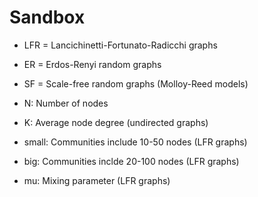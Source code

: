 Sandbox
=======

* LFR = Lancichinetti-Fortunato-Radicchi graphs
* ER = Erdos-Renyi random graphs
* SF = Scale-free random graphs (Molloy-Reed models)

* N: Number of nodes
* K: Average node degree (undirected graphs)
* small: Communities include 10-50 nodes (LFR graphs)
* big: Communities inclde 20-100 nodes (LFR graphs)
* mu: Mixing parameter (LFR graphs)